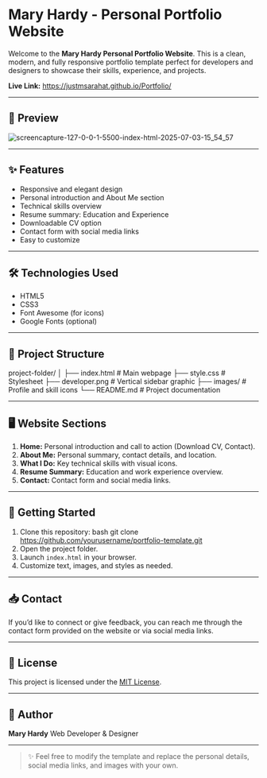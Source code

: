 
# Mary Hardy - Personal Portfolio Website

Welcome to the **Mary Hardy Personal Portfolio Website**. This is a clean, modern, and fully responsive portfolio template perfect for developers and designers to showcase their skills, experience, and projects.

**Live Link:** https://justmsarahat.github.io/Portfolio/ 

---

## 📸 Preview
![screencapture-127-0-0-1-5500-index-html-2025-07-03-15_54_57](https://github.com/user-attachments/assets/9252f4bc-0971-4fe0-8abc-232e381d3b08)

---

## ✨ Features
- Responsive and elegant design
- Personal introduction and About Me section
- Technical skills overview
- Resume summary: Education and Experience
- Downloadable CV option
- Contact form with social media links
- Easy to customize

---

## 🛠️ Technologies Used
- HTML5
- CSS3
- Font Awesome (for icons)
- Google Fonts (optional)

---

## 📂 Project Structure

project-folder/
│
├── index.html         # Main webpage
├── style.css          # Stylesheet
├── developer.png      # Vertical sidebar graphic
├── images/            # Profile and skill icons
└── README.md          # Project documentation

---

## 🖥️ Website Sections
1. **Home:** Personal introduction and call to action (Download CV, Contact).
2. **About Me:** Personal summary, contact details, and location.
3. **What I Do:** Key technical skills with visual icons.
4. **Resume Summary:** Education and work experience overview.
5. **Contact:** Contact form and social media links.

---

## 🚀 Getting Started
1. Clone this repository:
   bash git clone https://github.com/yourusername/portfolio-template.git
2. Open the project folder.
3. Launch `index.html` in your browser.
4. Customize text, images, and styles as needed.

---

## 📥 Contact

If you’d like to connect or give feedback, you can reach me through the contact form provided on the website or via social media links.

---

## 📃 License

This project is licensed under the [MIT License](LICENSE).

---

## 👤 Author

**Mary Hardy**
Web Developer & Designer

---

> ✨ Feel free to modify the template and replace the personal details, social media links, and images with your own.


